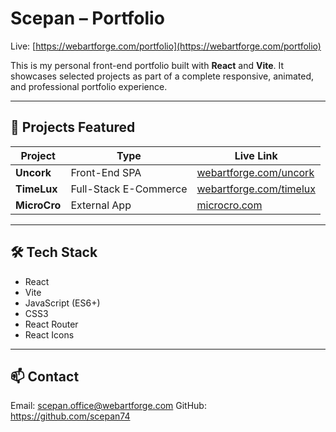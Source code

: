 # Scepan – Portfolio

Live: [https://webartforge.com/portfolio](https://webartforge.com/portfolio)

This is my personal front-end portfolio built with **React** and **Vite**. It showcases selected projects as part of a complete responsive, animated, and professional portfolio experience.

---

## 🔹 Projects Featured

| Project    | Type        | Live Link |
|------------|-------------|-----------|
| **Uncork** | Front-End SPA | [webartforge.com/uncork](https://webartforge.com/uncork/) |
| **TimeLux**| Full-Stack E-Commerce | [webartforge.com/timelux](https://webartforge.com/timelux/) |
| **MicroCro** | External App | [microcro.com](https://microcro.com) |

---

## 🛠️ Tech Stack

- React
- Vite
- JavaScript (ES6+)
- CSS3
- React Router
- React Icons

---

## 📫 Contact

Email: scepan.office@webartforge.com
GitHub: https://github.com/scepan74

